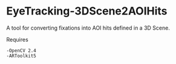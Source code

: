 # EyeTracking-3DScene2AOIHits

A tool for converting fixations into AOI hits defined in a 3D Scene.

Requires

    -OpenCV 2.4
    -ARToolkit5
